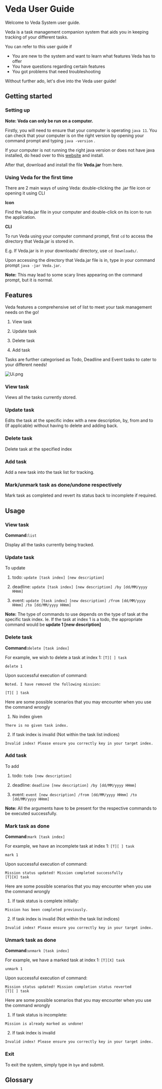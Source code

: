 # Veda User Guide
Welcome to Veda System user guide. 

Veda is a task management companion system that aids you in keeping tracking of your different tasks.

You can refer to this user guide if
* You are new to the system and want to learn what features Veda has to offer
* You have questions regarding certain features
* You got problems that need troubleshooting

Without further ado, let's dive into the Veda user guide!

## Getting started
### Setting up
**Note: Veda can only be run on a computer.**

Firstly, you will need to ensure that your computer is operating `java 11`.
You can check that your computer is on the right version by opening your command prompt and typing `java -version` .

If your computer is not running the right java version or does not have java installed, do head over to this 
[website](https://www.oracle.com/sg/java/technologies/javase/jdk11-archive-downloads.html) and install.

After that, download and install the file **Veda.jar** from here.

### Using Veda for the first time
There are 2 main ways of using Veda: double-clicking the .jar file icon or opening it using CLI

**Icon**

Find the Veda.jar file in your computer and double-click on its icon to run the application.

**CLI**

To run Veda using your computer command prompt, first `cd` to access the directory that Veda.jar is stored in.

E.g. If Veda.jar is in your downloads/ directory, use `cd Downloads/`.

Upon accessing the directory that Veda.jar file is in, type in your command prompt `java -jar Veda.jar`.

**Note:** This may lead to some scary lines appearing on the command prompt, but it is normal.


## Features 
Veda features a comprehensive set of list to meet your task management needs on the go!

1) View task

2) Update task

3) Delete task

4) Add task

Tasks are further categorised as Todo, Deadline and Event tasks to cater to your different needs!

![Ui.png](Ui.png)

### View task

Views all the tasks currently stored.

### Update task

Edits the task at the specific index with a new description, by, from and to (If applicable)
without having to delete and adding back.

### Delete task

Delete task at the specified index

### Add task

Add a new task into the task list for tracking.

### Mark/unmark task as done/undone respectively

Mark task as completed and revert its status back to incomplete if required.


## Usage

### View task

**Command:**`list`

Display all the tasks currently being tracked.


### Update task

To update

1) todo: `update [task index] [new description]`

2) deadline: `update [task index] [new description] /by [dd/MM/yyyy HHmm]`

3) event: `update [task index] [new description] /from [dd/MM/yyyy HHmm] /to [dd/MM/yyyy HHmm]`

**Note:** The type of commands to use depends on the type of task at the specific task index.
Ie. If the task at index 1 is a todo, the appropriate command would be **update 1 [new description]**


### Delete task

**Command:**`delete [task index]`

For example, we wish to delete a task at index 1: `[T][ ] task`
```
delete 1
```

Upon successful execution of command:
```
Noted. I have removed the following mission:

[T][ ] task
```

Here are some possible scenarios that you may encounter when you use the command wrongly

1) No index given
```
There is no given task index.
```

2) If task index is invalid (Not within the task list indices)
```
Invalid index! Please ensure you correctly key in your target index.
```

### Add task

To add

1) todo: `todo [new description]`

2) deadline: `deadline [new description] /by [dd/MM/yyyy HHmm]`

3) event: `event [new description] /from [dd/MM/yyyy HHmm] /to [dd/MM/yyyy HHmm]`

**Note:** All the arguments have to be present for the respective commands to be executed successfully.



### Mark task as done
**Command:**`mark [task index]`

For example, we have an incomplete task at index 1: `[T][ ] task`
```
mark 1
```

Upon successful execution of command:
```
Mission status updated! Mission completed successfully
[T][X] task
```

Here are some possible scenarios that you may encounter when you use the command wrongly

1) If task status is complete initially:
```
Mission has been completed previously.
```

2) If task index is invalid (Not within the task list indices)
```
Invalid index! Please ensure you correctly key in your target index.
```

### Unmark task as done
**Command:**`unmark [task index]`

For example, we have a marked task at index 1: `[T][X] task`
```
unmark 1
```

Upon successful execution of command:
```
Mission status updated! Mission completion status reverted
[T][ ] task
```

Here are some possible scenarios that you may encounter when you use the command wrongly

1) If task status is incomplete:
```
Mission is already marked as undone!
```

2) If task index is invalid
```
Invalid index! Please ensure you correctly key in your target index.
```

### Exit
To exit the system, simply type in `bye` and submit.


## Glossary
